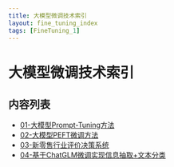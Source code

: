 ```yaml
---
title: 大模型微调技术索引
layout: fine_tuning_index
tags: [FineTuning_1]
---
```


# 大模型微调技术索引

## 内容列表

- [01-大模型Prompt-Tuning方法](/html_file/Fine_Tuning/01-大模型Prompt-Tuning方法.html)
- [02-大模型PEFT微调方法](/html_file/Fine_Tuning/02-大模型PEFT微调方法.html)
- [03-新零售行业评价决策系统](/html_file/Fine_Tuning/03-新零售行业评价决策系统.html)
- [04-基于ChatGLM微调实现信息抽取+文本分类](/html_file/Fine_Tuning/04-基于ChatGLM微调实现信息抽取+文本分类.html)